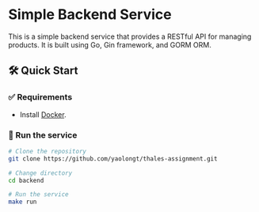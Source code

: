 # Simple Backend Service

This is a simple backend service that provides a RESTful API for managing products. It is built using Go, Gin framework, and GORM ORM.

## 🛠️ Quick Start

### ✅ Requirements

- Install [Docker](https://www.docker.com/).

### 🚀 Run the service

```bash
# Clone the repository
git clone https://github.com/yaolongt/thales-assignment.git

# Change directory
cd backend

# Run the service
make run
```
